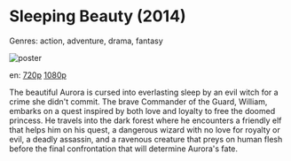 # Sleeping Beauty (2014)

Genres: action, adventure, drama, fantasy

![poster](http://image.tmdb.org/t/p/w500/48VKvAV7finsRB9OcDAlghNiPHY.jpg)

en:
  [720p](magnet:?xt=urn:btih:292072afe9df2b924c59623b7d3cbf6504e0adbf&dn=Sleeping+Beauty+%282014%29+720p+BrRip+x264+-+YIFY&tr=udp%3A%2F%2Ftracker.openbittorrent.com%3A80%2Fannounce&tr=udp%3A%2F%2Fglotorrents.pw%3A6969%2Fannounce&tr=udp%3A%2F%2Ftracker.openbittorrent.com%3A80%2Fannounce&tr=udp%3A%2F%2Ftracker.opentrackr.org%3A1337%2Fannounce&tr=udp%3A%2F%2Fzer0day.to%3A1337%2Fannounce&tr=udp%3A%2F%2Ftracker.coppersurfer.tk%3A6969%2Fannounce)
  [1080p](magnet:?xt=urn:btih:b6a89c9b1bfbcd1df05fd20f5faf14a7fe4ca88f&dn=Sleeping+Beauty+%282014%29+1080p+BrRip+x264+-+YIFY&tr=udp%3A%2F%2Ftracker.openbittorrent.com%3A80%2Fannounce&tr=udp%3A%2F%2Fglotorrents.pw%3A6969%2Fannounce&tr=udp%3A%2F%2Ftracker.openbittorrent.com%3A80%2Fannounce&tr=udp%3A%2F%2Ftracker.opentrackr.org%3A1337%2Fannounce&tr=udp%3A%2F%2Fzer0day.to%3A1337%2Fannounce&tr=udp%3A%2F%2Ftracker.coppersurfer.tk%3A6969%2Fannounce)
  


The beautiful Aurora is cursed into everlasting sleep by an evil witch for a crime she didn't commit. The brave Commander of the Guard, William, embarks on a quest inspired by both love and loyalty to free the doomed princess. He travels into the dark forest where he encounters a friendly elf that helps him on his quest, a dangerous wizard with no love for royalty or evil, a deadly assassin, and a ravenous creature that preys on human flesh before the final confrontation that will determine Aurora's fate.